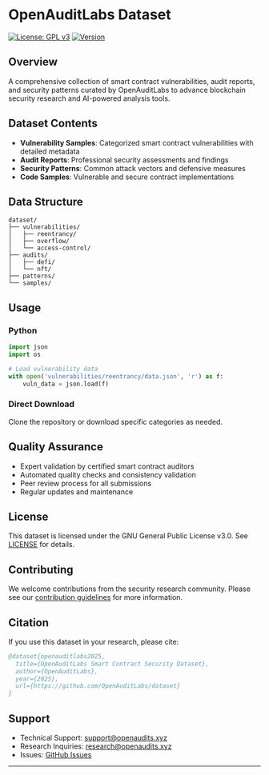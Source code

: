 # OpenAuditLabs Dataset

[![License: GPL v3](https://img.shields.io/badge/License-GPLv3-blue.svg)](https://www.gnu.org/licenses/gpl-3.0)
[![Version](https://img.shields.io/badge/version-1.0.0-green)](https://github.com/OpenAuditLabs/dataset)

## Overview

A comprehensive collection of smart contract vulnerabilities, audit reports, and security patterns curated by OpenAuditLabs to advance blockchain security research and AI-powered analysis tools.

## Dataset Contents

- **Vulnerability Samples**: Categorized smart contract vulnerabilities with detailed metadata
- **Audit Reports**: Professional security assessments and findings
- **Security Patterns**: Common attack vectors and defensive measures
- **Code Samples**: Vulnerable and secure contract implementations

## Data Structure

```
dataset/
├── vulnerabilities/
│   ├── reentrancy/
│   ├── overflow/
│   └── access-control/
├── audits/
│   ├── defi/
│   └── nft/
├── patterns/
└── samples/
```

## Usage

### Python
```python
import json
import os

# Load vulnerability data
with open('vulnerabilities/reentrancy/data.json', 'r') as f:
    vuln_data = json.load(f)
```

### Direct Download
Clone the repository or download specific categories as needed.

## Quality Assurance

- Expert validation by certified smart contract auditors
- Automated quality checks and consistency validation
- Peer review process for all submissions
- Regular updates and maintenance

## License

This dataset is licensed under the GNU General Public License v3.0. See [LICENSE](LICENSE) for details.

## Contributing

We welcome contributions from the security research community. Please see our [contribution guidelines](CONTRIBUTING.md) for more information.

## Citation

If you use this dataset in your research, please cite:

```bibtex
@dataset{openauditlabs2025,
  title={OpenAuditLabs Smart Contract Security Dataset},
  author={OpenAuditLabs},
  year={2025},
  url={https://github.com/OpenAuditLabs/dataset}
}
```

## Support

- Technical Support: [support@openaudits.xyz](mailto:support@openaudits.xyz)
- Research Inquiries: [research@openaudits.xyz](mailto:research@openaudits.xyz)
- Issues: [GitHub Issues](https://github.com/OpenAuditLabs/dataset/issues)

---
